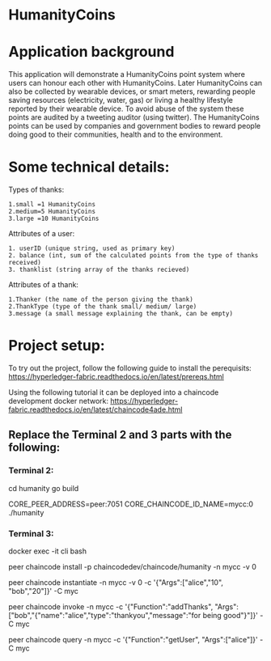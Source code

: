 # HumanityCoins

<!--- [![Deploy to Bluemix](https://bluemix.net/deploy/button.png)](https://bluemix.net/deploy?repository=https://github.com/vpaprots/HumanityCoins.git) --->


# Application background

This application will demonstrate a HumanityCoins point system where users can honour each other with HumanityCoins. Later HumanityCoins can also be collected by wearable devices, or smart meters, rewarding people saving resources (electricity, water, gas) or living a healthy lifestyle reported by their wearable device. To avoid abuse of the system these points are audited by a tweeting auditor (using twitter). The HumanityCoins points can be used by companies and government bodies to reward people doing good to their communities, health and to the environment.

# Some technical details:

Types of thanks:

	1.small =1 HumanityCoins 
	2.medium=5 HumanityCoins
	3.large =10 HumanityCoins
	
Attributes of a user:

	1. userID (unique string, used as primary key)
	2. balance (int, sum of the calculated points from the type of thanks received)
	3. thanklist (string array of the thanks recieved)

Attributes of a thank:

	1.Thanker (the name of the person giving the thank)
	2.ThankType (type of the thank small/ medium/ large) 
	3.message (a small message explaining the thank, can be empty)

# Project setup:
To try out the project, follow the following guide to install the perequisits:
https://hyperledger-fabric.readthedocs.io/en/latest/prereqs.html

Using the following tutorial it can be deployed into a chaincode development docker network:
https://hyperledger-fabric.readthedocs.io/en/latest/chaincode4ade.html

## Replace the Terminal 2 and 3 parts with the following:
### Terminal 2:

cd humanity
go build

CORE_PEER_ADDRESS=peer:7051 CORE_CHAINCODE_ID_NAME=mycc:0 ./humanity

### Terminal 3:
docker exec -it cli bash

peer chaincode install -p chaincodedev/chaincode/humanity -n mycc -v 0

peer chaincode instantiate -n mycc -v 0 -c '{"Args":["alice","10", "bob","20"]}' -C myc

peer chaincode invoke -n mycc -c '{"Function":"addThanks", "Args": ["bob","{\"name\":\"alice\",\"type\":\"thankyou\",\"message\":\"for being good\"}"]}' -C myc

peer chaincode query -n mycc -c '{"Function":"getUser", "Args":["alice"]}' -C myc